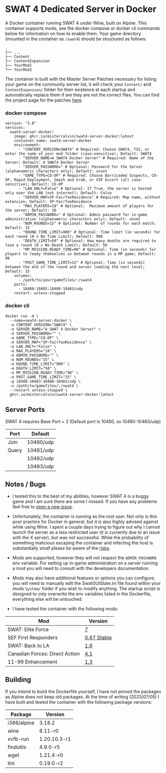 # SWAT 4 Dedicated Server in Docker
A Docker container running SWAT 4 under Wine, built on Alpine. This container supports mods, see the docker compose or docker cli commands below for information on how to enable them. Your game directory (mounted in the container as `/swat4`) should be structured as follows:

    .
    ├── ...
    ├── Content
    ├── ContentExpansion
    ├── YourMod1
    └── YourMod2

The container is built with the Master Server Patches necessary for listing your game on the community server list, it will check your `Content/` and `ContentExpansion/` folder for their existence at each startup and automatically replace them if are they are not the correct files. You can find the project page for the patches [here](https://github.com/sergeii/swat-patches/tree/master/swat4stats-masterserver/).

### docker compose

```
version: "3.8"
services:
  swat4-server-docker:
    image: ghcr.io/mistercalvin/swat4-server-docker:latest
    container_name: swat4-server-docker
    environment:
      - "CONTENT_VERSION=SWAT4" # Required: Choose SWAT4, TSS, or enter the name of your mod folder (case-sensitive); Default: SWAT4
      - "SERVER_NAME=A SWAT4 Docker Server" # Required: Name of the Server; Default: A SWAT4 Docker Server
      - "SERVER_PASSWORD=" # Optional: Password for the Server (alphanumeric characters only); Default: unset
      - "GAME_TYPE=CO-OP" # Required: Choose Barricaded Suspects, CO-OP, Rapid Deployment, Smash and Grab, or VIP Escort (all case-sensitive); Default: CO-OP
      - "LAN_ONLY=False" # Optional: If True, the server is hosted only over the LAN (not internet); Default: False
      - "SERVER_MAP=SP-FairfaxResidence" # Required: Map name, without extension; Default: SP-FairfaxResidence
      - "MAX_PLAYERS=10" # Optional:  Maximum amount of players for the server; Default: 10
      - "ADMIN_PASSWORD=" # Optional: Admin password for in-game administration (alphanumeric characters only); Default: unset
      - "NUM_ROUNDS=15" # Optional: Number of rounds for each match; Default: 15
      - "ROUND_TIME_LIMIT=900" # Optional: Time limit (in seconds) for each round (0 = No Time Limit); Default: 900
      - "DEATH_LIMIT=50" # Optional: How many deaths are required to lose a round (0 = No Death Limit); Default: 50
      - "MP_MISSION_READY_TIME=90" # Optional: Time (in seconds) for players to ready themselves in between rounds in a MP game; Default: 90
      - "POST_GAME_TIME_LIMIT=15" # Optional: Time (in seconds) between the end of the round and server loading the next level; Default: 15
    volumes:
      - /path/to/your/gamefiles/:/swat4
    ports:
      - 10480-10483:10480-10483/udp
    restart: unless-stopped
```

### docker cli

```
docker run -d \
  --name=swat4-server-docker \
  -e CONTENT_VERSION="SWAT4" \
  -e SERVER_NAME="A SWAT 4 Docker Server" \
  -e SERVER_PASSWORD="" \
  -e GAME_TYPE="CO-OP" \
  -e SERVER_MAP="SP-FairfaxResidence" \
  -e LAN_ONLY="False" \
  -e MAX_PLAYERS="10" \
  -e ADMIN_PASSWORD="" \
  -e NUM_ROUNDS="15" \
  -e ROUND_TIME_LIMIT="900" \
  -e DEATH_LIMIT="50" \
  -e MP_MISSION_READY_TIME="90" \
  -e POST_GAME_TIME_LIMIT="15" \
  -p 10480-10483:10480-10483/udp \
  -v /path/to/gamefiles/:/swat4 \
  --restart unless-stopped \
  ghcr.io/mistercalvin/swat4-server-docker:latest
```
  
## Server Ports
SWAT 4 requires Base Port + 3 (Default port is 10480, so 10480-10483/udp)

| Port      | Default  |
|-----------|----------|
| Join 		| 10480/udp|
| Query     | 10481/udp|
|        	| 10482/udp|
|       	| 10483/udp|

## Notes / Bugs
- I tested this to the best of my abilities, however SWAT 4 is a buggy game and I am sure there are some I missed. If you have any problems feel free to [open a new issue](https://github.com/MisterCalvin/swat4-server-docker/issues).

- Unfortunately, the container is running as the root user. Not only is this poor practice for Docker in general, but it is also highly advised against while using Wine. I spent a couple days trying to figure out why I cannot launch the server as a less restricted user (it is currently due to an issue with the X server), but was not successful. While the probability of something malicious escaping the container and infecting the host is substantially small please be aware of the [risks](https://wiki.winehq.org/FAQ#:~:text=NEVER%20run%20Wine%20as%20root,wine%20folder%20in%20the%20process.).

- Mods are supported, however they will not respect the `ADMIN_PASSWORD` env variable. For setting up in-game administration on a server running a mod you will need to consult with the developers documentation.

- Mods may also have additional features or options you can configure, you will need to manually edit the SwatGUIState.ini file found within your mods `System/` folder if you wish to modify anything. The startup script is designed to only overwrite the env variables listed in the Dockerfile, everything else will be untouched.

- I have tested the container with the following mods:

| Mod       			| Version  																							|
|-----------------------|---------------------------------------------------------------------------------------------------|
| SWAT: Elite Force     | [7](https://www.moddb.com/mods/swat-elite-force/downloads/swat-elite-force-v7)					|
| SEF First Responders 		| [0.67 Stable](https://www.moddb.com/mods/sef-first-responders/downloads/sef-first-responders-v067-stable)	|
| SWAT: Back to LA 		| [1.6](https://www.moddb.com/mods/swat-back-to-los-angeles/downloads/sef-back-to-los-angeles-v16)	|
| Canadian Forces: Direct Action | [4.1](https://www.moddb.com/downloads/canadian-forces-direct-action-41)					|
| 11-99 Enhancement 	| [1.3](https://www.moddb.com/mods/11-99-enhancement-mod/downloads/11-99-enhancement-mod-v13)		|

## Building
If you intend to build the Dockerfile yourself, I have not pinned the packages as Alpine does not keep old packages. At the time of writing (2023/07/05) I have built and tested the container with the following package versions:

| Package   			  | Version  	   |
|-------------------|--------------|
| i386/alpine			  | 3.18.2     	   |
| wine     				  | 8.11-r0	     |
| xvfb-run      		| 1.20.10.3-r1 |
| findutils      		| 4.9.0-r5	   |
| wget					    | 1.21.4-r0	   |
| tini              | 0.19.0-r2    |
